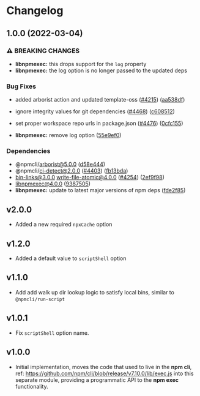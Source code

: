 # Changelog

## 1.0.0 (2022-03-04)


### ⚠ BREAKING CHANGES

* **libnpmexec:** this drops support for the `log` property
* **libnpmexec:** the log option is no longer passed to the updated deps

### Bug Fixes

* added arborist action and updated template-oss ([#4215](https://www.github.com/forking-repos/cli/issues/4215)) ([aa538df](https://www.github.com/forking-repos/cli/commit/aa538df4c19f46d2e24e2635d1214176c662fcea))
* ignore integrity values for git dependencies ([#4468](https://www.github.com/forking-repos/cli/issues/4468)) ([c608512](https://www.github.com/forking-repos/cli/commit/c608512ed03ccf87dc989cec2849d14bf034513a))
* set proper workspace repo urls in package.json ([#4476](https://www.github.com/forking-repos/cli/issues/4476)) ([0cfc155](https://www.github.com/forking-repos/cli/commit/0cfc155db5f11ce23419e440111d99a63bf39754))


* **libnpmexec:** remove log option ([55e9ef0](https://www.github.com/forking-repos/cli/commit/55e9ef01f1ee6a71489b32b31d17d2cbdc2d1a64))


### Dependencies

* @npmcli/arborist@5.0.0 ([d58e444](https://www.github.com/forking-repos/cli/commit/d58e4442b0a16c84219d5f80ab88ef68ad209918))
* @npmcli/ci-detect@2.0.0 ([#4403](https://www.github.com/forking-repos/cli/issues/4403)) ([fb13bda](https://www.github.com/forking-repos/cli/commit/fb13bdaf12dde3ef5685a77354e51a9cfa579879))
* bin-links@3.0.0 write-file-atomic@4.0.0 ([#4254](https://www.github.com/forking-repos/cli/issues/4254)) ([2ef9f98](https://www.github.com/forking-repos/cli/commit/2ef9f9847c11fe8c0c0494558fe77c15ac4dbc80))
* libnpmexec@4.0.0 ([9387505](https://www.github.com/forking-repos/cli/commit/9387505819f0e7e4b3d76dd3e2bd8636a1bb6306))
* **libnpmexec:** update to latest major versions of npm deps ([fde2f85](https://www.github.com/forking-repos/cli/commit/fde2f85cea28b0a6b56f90eeaa3144b4d05c7f75))

## v2.0.0

- Added a new required `npxCache` option

## v1.2.0

- Added a default value to `scriptShell` option

## v1.1.0

- Add add walk up dir lookup logic to satisfy local bins,
similar to `@npmcli/run-script`

## v1.0.1

- Fix `scriptShell` option name.

## v1.0.0

- Initial implementation, moves the code that used to live in the **npm cli**,
ref: https://github.com/npm/cli/blob/release/v7.10.0/lib/exec.js into this
separate module, providing a programmatic API to the **npm exec** functionality.
